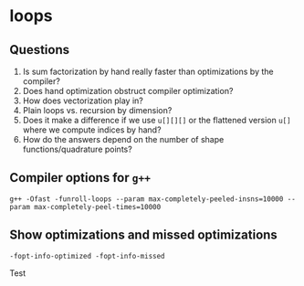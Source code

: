 # loops

## Questions

1. Is sum factorization by hand really faster than optimizations by the compiler?
1. Does hand optimization obstruct compiler optimization?
1. How does vectorization play in?
1. Plain loops vs. recursion by dimension?
1. Does it make a difference if we use `u[][][]` or the flattened version `u[]` where we compute indices by hand?
1. How do the answers depend on the number of shape functions/quadrature points?

## Compiler options for `g++`

```
g++ -Ofast -funroll-loops --param max-completely-peeled-insns=10000 --param max-completely-peel-times=10000
```
## Show optimizations and missed optimizations
```
-fopt-info-optimized -fopt-info-missed

```
Test
